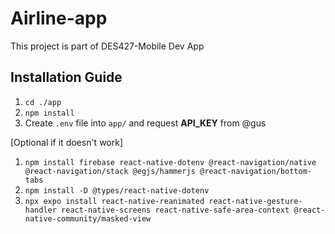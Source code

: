 # Airline-app
This project is part of DES427-Mobile Dev App 

## Installation Guide
1. `cd ./app`
2. `npm install`
3. Create `.env` file into `app/` and request **API_KEY** from @gus

[Optional if it doesn't work]
1. `npm install firebase react-native-dotenv @react-navigation/native @react-navigation/stack @egjs/hammerjs @react-navigation/bottom-tabs`
2. `npm install -D @types/react-native-dotenv`
3. `npx expo install react-native-reanimated react-native-gesture-handler react-native-screens react-native-safe-area-context @react-native-community/masked-view`

